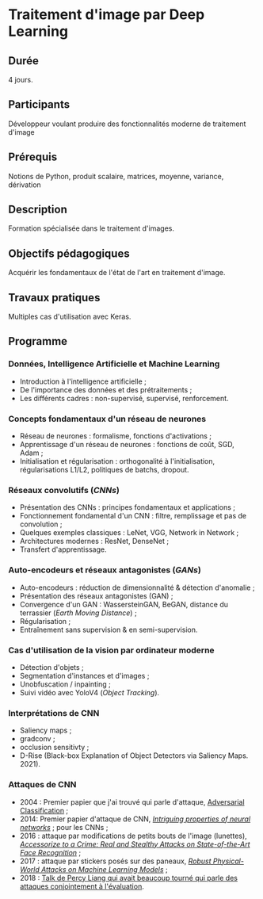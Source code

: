 # Traitement d'image par Deep Learning

## Durée

4 jours.

## Participants

Développeur voulant produire des fonctionnalités moderne de traitement d'image

## Prérequis

Notions de Python, produit scalaire, matrices, moyenne, variance, dérivation

## Description

Formation spécialisée dans le traitement d'images.

## Objectifs pédagogiques

Acquérir les fondamentaux de l'état de l'art en traitement d'image.

## Travaux pratiques

Multiples cas d'utilisation avec Keras.

## Programme

### Données, Intelligence Artificielle et Machine Learning

- Introduction à l'intelligence artificielle ;
- De l'importance des données et des prétraitements ;
- Les différents cadres : non-supervisé, supervisé, renforcement.

### Concepts fondamentaux d'un réseau de neurones

- Réseau de neurones : formalisme, fonctions d'activations ;
- Apprentissage d'un réseau de neurones : fonctions de coût, SGD, Adam ;
- Initialisation et régularisation : orthogonalité à l'initialisation, régularisations L1/L2, politiques de batchs, dropout.

### Réseaux convolutifs (*CNNs*)

- Présentation des CNNs : principes fondamentaux et applications ;
- Fonctionnement fondamental d'un CNN : filtre, remplissage et pas de convolution ;
- Quelques exemples classiques : LeNet, VGG, Network in Network ;
- Architectures modernes : ResNet, DenseNet ;
- Transfert d'apprentissage.

### Auto-encodeurs et réseaux antagonistes (*GANs*)

- Auto-encodeurs : réduction de dimensionnalité & détection d'anomalie ;
- Présentation des réseaux antagonistes (GAN) ;
- Convergence d'un GAN : WassersteinGAN, BeGAN, distance du terrassier (*Earth Moving Distance*) ;
- Régularisation ;
- Entraînement sans supervision & en semi-supervision.

### Cas d'utilisation de la vision par ordinateur moderne

- Détection d'objets ;
- Segmentation d'instances et d'images ;
- Unobfuscation / inpainting ;
- Suivi vidéo avec YoloV4 (*Object Tracking*).

### Interprétations de CNN

- Saliency maps ;
- gradconv ;
- occlusion sensitivty ;
- D-Rise (Black-box Explanation of Object Detectors via Saliency Maps. 2021).

### Attaques de CNN
- 2004 : Premier papier que j'ai trouvé qui parle d'attaque, [Adversarial Classification](https://cseweb.ucsd.edu/~akmenon/AdversarialTalk.pdf) ;
- 2014: Premier papier d'attaque de CNN, [*Intriguing properties of neural networks*](https://arxiv.org/abs/1312.6199) ;
pour les CNNs ;
- 2016 : attaque par modifications de petits bouts de l'image (lunettes), [*Accessorize to a Crime: Real and Stealthy Attacks on State-of-the-Art Face Recognition*]( https://dl.acm.org/doi/pdf/10.1145/2976749.2978392) ;
- 2017 : attaque par stickers posés sur des paneaux, [*Robust Physical-World Attacks on Machine Learning Models*](https://s3.observador.pt/wp-content/uploads/2017/08/08133934/1707-08945.pdf) ;
- 2018 : [Talk de Percy Liang qui avait beaucoup tourné qui parle des attaques conjointement à l'évaluation](https://www.youtube.com/watch?v=7CcSm0PAr-Y).
